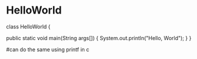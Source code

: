 # HelloWorld

class HelloWorld 
{ 
 
public static void main(String args[]) 
{ 
System.out.println("Hello, World"); 
} 
} 

#can do the same using printf in c
